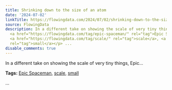 ```yaml
---
title: Shrinking down to the size of an atom
date: '2024-07-02'
linkTitle: https://flowingdata.com/2024/07/02/shrinking-down-to-the-size-of-an-atom/
source: FlowingData
description: In a different take on showing the scale of very tiny things, Epic&#8230;<p><strong>Tags:</strong>
  <a href="https://flowingdata.com/tag/epic-spaceman/" rel="tag">Epic Spaceman</a>,
  <a href="https://flowingdata.com/tag/scale/" rel="tag">scale</a>, <a href="https://flowingdata.com/tag/small/"
  rel="tag">small</a></p> ...
disable_comments: true
---
```

In a different take on showing the scale of very tiny things, Epic&#8230;<p><strong>Tags:</strong> <a href="https://flowingdata.com/tag/epic-spaceman/" rel="tag">Epic Spaceman</a>, <a href="https://flowingdata.com/tag/scale/" rel="tag">scale</a>, <a href="https://flowingdata.com/tag/small/" rel="tag">small</a></p> ...